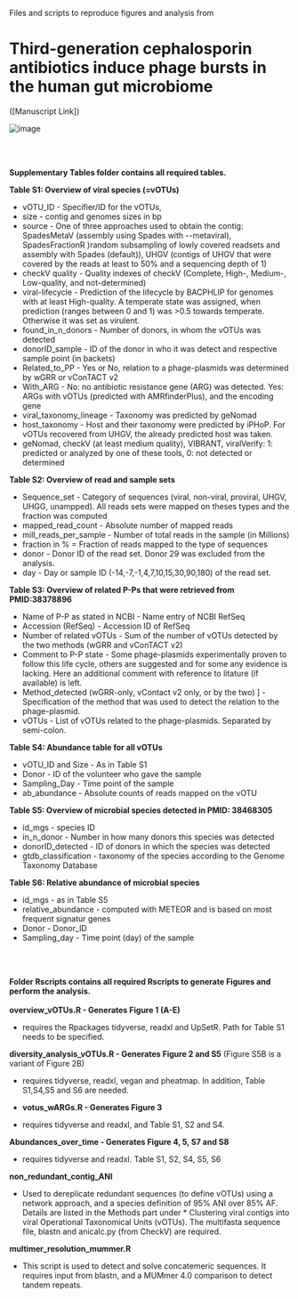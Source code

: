 Files and scripts to reproduce figures and analysis from 
# Third-generation cephalosporin antibiotics induce phage bursts in the human gut microbiome
 ([Manuscript Link])

![image](https://github.com/user-attachments/assets/aaa421e5-425c-4da1-9556-1fa6fb3548fe)

 <br><br>

**Supplementary Tables folder contains all required tables.**
 <br>
 
**Table S1: Overview of viral species (=vOTUs)**
* vOTU_ID - Specifier/ID for the vOTUs,
* size - contig and genomes sizes in bp
* source - One of three approaches used to obtain the contig: SpadesMetaV (assembly using Spades with --metaviral), SpadesFractionR )random subsampling of lowly covered readsets and assembly with Spades (default)), UHGV (contigs of UHGV that were covered by the reads at least to 50% and a sequencing depth of 1)
* checkV quality - Quality indexes of checkV (Complete, High-, Medium-, Low-quality, and not-determined)
* viral-lifecycle - Prediction of the lifecycle by BACPHLIP for genomes with at least High-quality. A temperate state was assigned, when prediction (ranges between 0 and 1) was >0.5 towards temperate. Otherwise it was set as virulent.
* found_in_n_donors - Number of donors, in whom the vOTUs was detected
* donorID_sample - ID of the donor in who it was detect and respective sample point (in backets)
* Related_to_PP - Yes or No,  relation to a phage-plasmids was determined by wGRR or vConTACT v2
* With_ARG - No: no antibiotic resistance gene (ARG) was detected. Yes: ARGs with vOTUs (predicted with AMRfinderPlus), and the encoding gene
* viral_taxonomy_lineage - Taxonomy was predicted by geNomad
* host_taxonomy - Host and their taxonomy were predicted by iPHoP. For vOTUs recovered from UHGV, the already predicted host was taken.
* geNomad, checkV (at least medium quality), VIBRANT, viralVerify: 1: predicted or analyzed by one of these tools, 0: not detected or determined
   
**Table S2: Overview of read and sample sets** 
* Sequence_set - Category of sequences (viral, non-viral, proviral, UHGV, UHGG, unampped). All reads sets were mapped on theses types and the fraction was computed
* mapped_read_count - Absolute number of mapped reads
* mill_reads_per_sample - Number of total reads in the sample (in Millions)
* fraction in % = Fraction of reads mapped to the type of sequences
* donor - Donor ID of the read set. Donor 29 was excluded from the analysis.
* day - Day or sample ID (-14,-7,-1,4,7,10,15,30,90,180) of the read set.

**Table S3: Overview of related P-Ps that were retrieved from PMID:38378896**
* Name of P-P as stated in NCBI - Name entry of NCBI RefSeq
* Accession (RefSeq) - Accession ID of RefSeq
* Number of related vOTUs - Sum of the number of vOTUs detected by the two methods (wGRR and vConTACT v2)
* Comment to P-P state - Some phage-plasmids experimentally proven to follow this life cycle, others are suggested and for some any evidence is lacking. Here an additional comment with reference to litature (if available) is left.
* Method_detected (wGRR-only, vContact v2 only, or by the two)	] - Specification of the method that was used to detect the relation to the phage-plasmid.
* vOTUs - List of vOTUs related to the phage-plasmids. Separated by semi-colon.

**Table S4: Abundance table for all vOTUs**
*  vOTU_ID and Size - As in Table S1
*  Donor  - ID of the volunteer who gave the sample
*  Sampling_Day - Time point of the sample
*  ab_abundance - Absolute counts of reads mapped on the vOTU 
  
**Table S5: Overview of microbial species detected in PMID: 38468305** 
* id_mgs - species ID
* in_n_donor - Number in how many donors this species was detected
* donorID_detected - ID of donors in which the species was detected
* gtdb_classification - taxonomy of the species according to the Genome Taxonomy Database
  
**Table S6: Relative abundance of microbial species**
* id_mgs - as in Table S5
* relative_abundance - computed with METEOR and is based on most frequent signatur genes
* Donor - Donor_ID
* Sampling_day - Time point (day) of the sample

 <br><br>
  
**Folder Rscripts contains all required Rscripts to generate Figures and perform the analysis.**  
 <br>
**overview_vOTUs.R - Generates Figure 1 (A-E)**
* requires the Rpackages tidyverse, readxl and UpSetR. Path for Table S1 needs to be specified. 

**diversity_analysis_vOTUs.R - Generates Figure 2 and S5** (Figure S5B is a variant of Figure 2B)
* requires  tidyverse, readxl, vegan and pheatmap. In addition, Table S1,S4,S5 and S6 are needed.
  
* **votus_wARGs.R - Generates Figure 3**
* requires tidyverse and readxl, and Table S1, S2 and S4. 

**Abundances_over_time - Generates Figure 4, 5, S7 and S8**
* requires tidyverse and readxl. Table S1, S2, S4, S5, S6 

**non_redundant_contig_ANI** 
* Used to dereplicate redundant sequences (to define vOTUs) using a network approach, and a species definition of 95% ANI over 85% AF. Details are listed in the Methods part under * Clustering viral contigs into viral Operational Taxonomical Units (vOTUs). The multifasta sequence file, blastn and anicalc.py (from CheckV) are required.

**multimer_resolution_mummer.R**
* This script is used to detect and solve concatemeric sequences. It requires input from blastn, and a MUMmer 4.0 comparison to detect tandem repeats.
